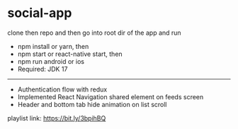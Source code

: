 # social-app

clone then repo and then go into root dir of the app and run
* npm install or yarn, then
* npm start or react-native start, then
* npm run android or ios
* Required: JDK 17 
--------------------------------------------------------------
* Authentication flow with redux
* Implemented React Navigation shared element on feeds screen
* Header and bottom tab hide animation on list scroll 

playlist link:
https://bit.ly/3bpihBQ